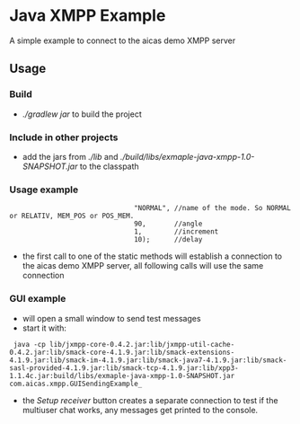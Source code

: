 Java XMPP Example
============

A simple example to connect to the aicas demo XMPP server

## Usage

### Build

- _./gradlew jar_  to build the project

### Include in other projects

- add the jars from _./lib_ and _./build/libs/exmaple-java-xmpp-1.0-SNAPSHOT.jar_ to the classpath

### Usage example
``` SendRobotData.sendMovement("base",   //name of the joint. So base, shoulder, elbow or wirst.
                               "NORMAL", //name of the mode. So NORMAL or RELATIV, MEM_POS or POS_MEM.
                               90,       //angle
                               1,        //increment 
                               10);      //delay
```
- the first call to one of the static methods will establish a connection to the aicas demo XMPP server,
 all following calls will use the same connection

### GUI example

- will open a small window to send test messages
- start it with:
```
 java -cp lib/jxmpp-core-0.4.2.jar:lib/jxmpp-util-cache-0.4.2.jar:lib/smack-core-4.1.9.jar:lib/smack-extensions-4.1.9.jar:lib/smack-im-4.1.9.jar:lib/smack-java7-4.1.9.jar:lib/smack-sasl-provided-4.1.9.jar:lib/smack-tcp-4.1.9.jar:lib/xpp3-1.1.4c.jar:build/libs/exmaple-java-xmpp-1.0-SNAPSHOT.jar com.aicas.xmpp.GUISendingExample_
```
- the _Setup receiver_ button creates a separate connection to test if the multiuser chat works, any messages get printed to the console.
